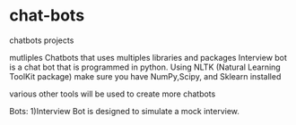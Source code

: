 # chat-bots
chatbots projects

mutliples Chatbots that uses multiples libraries and packages
Interview bot is a chat bot that is programmed in python.
Using NLTK (Natural Learning ToolKit package)
make sure you have NumPy,Scipy, and Sklearn installed

various other tools will be used to create more chatbots

Bots:
1)Interview Bot is designed to simulate a mock interview.

